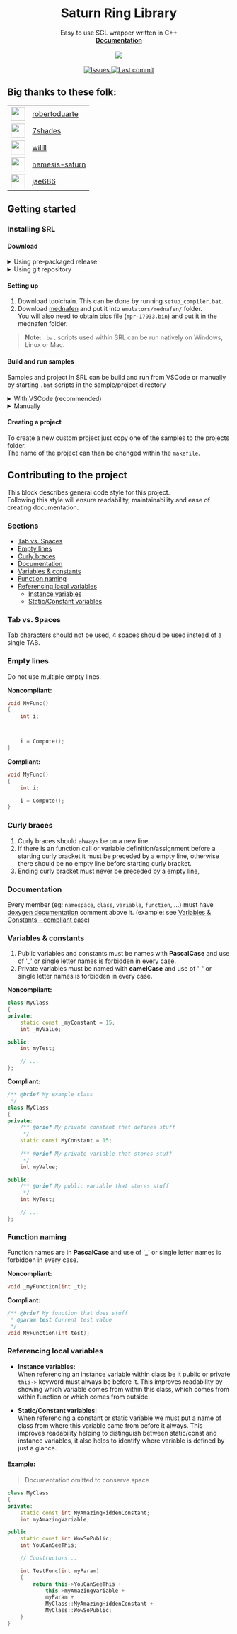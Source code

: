 <h1 align="center" id="heading">Saturn Ring Library</h1>
<p align="center">
 Easy to use SGL wrapper written in C++</br>
 <a href="https://srl.reye.me/"><b>Documentation</b></a></br></br>
 <img src="https://github.com/ReyeMe/SaturnRingLib/blob/main/Documentation/resources/srl_logo.png"></br></br>
 <a href="https://github.com/ReyeMe/SaturnRingLib/issues">
    <img src="https://img.shields.io/github/issues/ReyeMe/SaturnRingLib.svg" alt="Issues"/>
  </a>
  <a href="https://github.com/ReyeMe/SaturnRingLib/commits/main">
    <img src="https://img.shields.io/github/last-commit/ReyeMe/SaturnRingLib/main.svg" alt="Last commit"/>
  </a>
</p>

## Big thanks to these folk:
<table>
  <tr>
    <td><a href="https://github.com/robertoduarte" target="_blank"><img src="https://github.com/robertoduarte.png" width="32px;"/></a></td>
    <td><a href="https://github.com/robertoduarte" target="_blank">robertoduarte</a></td>
  </tr>
  <tr>
    <td><a href="https://github.com/seven-shades" target="_blank"><img src="https://github.com/seven-shades.png" width="32px;"/></a></td>
    <td><a href="https://github.com/seven-shades" target="_blank">7shades</a></td>
  </tr>
  <tr>
    <td><a href="https://github.com/willll" target="_blank"><img src="https://github.com/willll.png" width="32px;"/></a></td>
    <td><a href="https://github.com/willll" target="_blank">willll</a></td>
  </tr>
  <tr>
    <td><a href="https://github.com/nemesis-saturn" target="_blank"><img src="https://github.com/nemesis-saturn.png" width="32px;"/></a></td>
    <td><a href="https://github.com/nemesis-saturn" target="_blank">nemesis-saturn</a></td>
  </tr>
  <tr>
    <td><a href="https://github.com/jae686" target="_blank"><img src="https://github.com/jae686.png" width="32px;"/></a></td>
    <td><a href="https://github.com/jae686" target="_blank">jae686</a></td>
  </tr>
</table>

## Getting started
### Installing SRL
#### Download
<details>
    <summary>Using pre-packaged release</summary>

Go to the [Releases](https://github.com/ReyeMe/SaturnRingLib/releases) section and download latest .zip release.

</details>
<details>
    <summary>Using git repository</summary>
Clone git repository by using:

```
git clone --recurse-submodules https://github.com/ReyeMe/SaturnRingLib.git
```

> __Note:__ It is important to not forget the ``--recurse-submodules`` otherwise some submodules (SaturnMath++ and TLSF memory allocator) will not get downloaded.
</details>

#### Setting up
1. Download toolchain. This can be done by running ``setup_compiler.bat``.  
2. Download [mednafen](https://mednafen.github.io/) and put it into ``emulators/mednafen/`` folder.  
You will also need to obtain bios file (``mpr-17933.bin``) and put it in the mednafen folder. 

> __Note:__ ``.bat`` scripts used within SRL can be run natively on Windows, Linux or Mac.

#### Build and run samples
Samples and project in SRL can be build and run from VSCode or manually by starting ``.bat`` scripts in the sample/project directory
<details>
    <summary>With VSCode (recommended)</summary>

1. Open the folder of a project/sample (folder contains .vscode sub folder) with VSCode.  
2. Open tasks menu using ``CTRL+SHIFT+B``.
3. Click on one of the ``compile`` tasks to build the project, or ``run with`` task to start emulator.  
Projects can be compiled with DEBUG or RELEASE target.

</details>
<details>
    <summary>Manually</summary>

1. Open the folder of a project/sample.
2. To build just run ``compile.bat`` or to run a built project in an emulator use one of the ``run with`` ``.bat`` files.

</details>

#### Creating a project
To create a new custom project just copy one of the samples to the projects folder.  
The name of the project can than be changed within the ``makefile``.

## Contributing to the project
This block describes general code style for this project.  
Following this style will ensure readability, maintainability and ease of creating documentation.

### Sections
- [Tab vs. Spaces](#tab-v-space)
- [Empty lines](#empty-line)
- [Curly braces](#curly-braces)
- [Documentation](#docs)
- [Variables & constants](#variables)
- [Function naming](#functions)
- [Referencing local variables](#references)
    - [Instance variables](#references-instance)
    - [Static/Constant variables](#references-static)

### Tab vs. Spaces<a name="tab-v-space"></a>
Tab characters should not be used, 4 spaces should be used instead of a single TAB.

### Empty lines<a name="empty-line"></a>
Do not use multiple empty lines.

**Noncompliant:**
```cpp
void MyFunc()
{
    int i;



    i = Compute();
}
```

**Compliant:**
```cpp
void MyFunc()
{
    int i;

    i = Compute();
}
```

### Curly braces<a name="curly-braces"></a>
1) Curly braces should always be on a new line.
2) If there is an function call or variable definition/assignment before a starting curly bracket it must be preceded by a empty line, otherwise there should be no empty line before starting curly bracket.
3) Ending curly bracket must never be preceded by a empty line,

### Documentation<a name="docs"></a>
Every member (eg: ``namespace``, ``class``, ``variable``, ``function``, ...) must have [doxygen documentation](https://www.doxygen.nl/manual/commands.html) comment above it. (example: see [Variables & Constants - compliant case](#VariablesAndConstantsValid))

### Variables & constants<a name="variables"></a>
1) Public variables and constants must be names with **PascalCase** and use of '_' or single letter names is forbidden in every case.
2) Private variables must be named with **camelCase** and use of '_' or single letter names is forbidden in every case.

**Noncompliant:**
```cpp
class MyClass
{
private:
    static const _myConstant = 15;
    int _myValue;

public:
    int myTest;

    // ...
};
```

**Compliant:**<a name="VariablesAndConstantsValid"></a>
```cpp
/** @brief My example class
 */
class MyClass
{
private:
    /** @brief My private constant that defines stuff
     */
    static const MyConstant = 15;
    
    /** @brief My private variable that stores stuff
     */
    int myValue;

public:
    /** @brief My public variable that stores stuff
     */
    int MyTest;

    // ...
};
```
### Function naming<a name="functions"></a>
Function names are in **PascalCase** and use of '_' or single letter names is forbidden in every case.

**Noncompliant:**
```cpp
void _myFunction(int _t);
```
**Compliant:**
```cpp
/** @brief My function that does stuff
 * @param test Current test value
 */
void MyFunction(int test);
```

### Referencing local variables<a name="references"></a>
* **Instance variables:**<br/><a name="references-instance"></a>
    When referencing an instance variable within class be it public or private ``this->`` keyword must always be before it. This improves readability by showing which variable comes from within this class, which comes from within function or which comes from outside.

* **Static/Constant variables:**<br/><a name="references-static"></a>
    When referencing a constant or static variable we must put a name of class from where this variable came from before it always. This improves readability helping to distinguish between static/const and instance variables, it also helps to identify where variable is defined by just a glance.
    
#### Example:
> Documentation omitted to conserve space
```cpp
class MyClass
{
private:
    static const int MyAmazingHiddenConstant;
    int myAmazingVariable;

public:
    static const int WowSoPublic;
    int YouCanSeeThis;

    // Constructors...

    int TestFunc(int myParam)
    {
        return this->YouCanSeeThis +
            this->myAmazingVariable +
            myParam + 
            MyClass::MyAmazingHiddenConstant +
            MyClass::WowSoPublic;
    }
}
```
